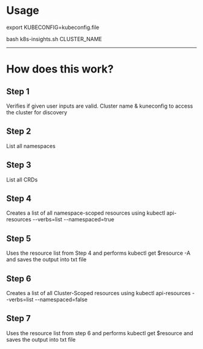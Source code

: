 # Usage

export KUBECONFIG=kubeconfig.file

bash k8s-insights.sh CLUSTER_NAME

---

# How does this work? 

## Step 1 

Verifies if given user inputs are valid. Cluster name & kuneconfig to access the cluster for discovery

## Step 2 

List all namespaces

## Step 3 

List all CRDs

## Step 4

Creates a list of all namespace-scoped resources using kubectl api-resources --verbs=list --namespaced=true

## Step 5

Uses the resource list from Step 4 and performs kubectl get $resource -A and saves the output into txt file

## Step 6

Creates a list of all Cluster-Scoped resources using kubectl api-resources --verbs=list --namespaced=false

## Step 7

Uses the resource list from step 6 and performs kubectl get $resource  and saves the output into txt file
